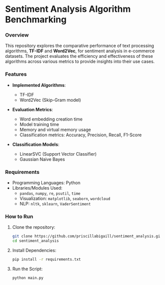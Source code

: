 # Sentiment Analysis Algorithm Benchmarking  

### Overview  
This repository explores the comparative performance of text processing algorithms, **TF-IDF** and **Word2Vec**, for sentiment analysis in e-commerce datasets. The project evaluates the efficiency and effectiveness of these algorithms across various metrics to provide insights into their use cases.  

### Features  
- **Implemented Algorithms**:  
  - TF-IDF  
  - Word2Vec (Skip-Gram model)  

- **Evaluation Metrics**:  
  - Word embedding creation time  
  - Model training time  
  - Memory and virtual memory usage  
  - Classification metrics: Accuracy, Precision, Recall, F1-Score  

- **Classification Models**:  
  - LinearSVC (Support Vector Classifier)  
  - Gaussian Naive Bayes  

### Requirements  
- Programming Languages: Python  
- Libraries/Modules Used:  
  - `pandas`, `numpy`, `re`, `psutil`, `time`  
  - Visualization: `matplotlib`, `seaborn`, `wordcloud`  
  - NLP: `nltk`, `sklearn`, `VaderSentiment`  

### How to Run  
1. Clone the repository:  
   ```bash
   git clone https://github.com/priscillabigaill/sentiment_analysis.git
   cd sentiment_analysis
   ```

2. Install Dependencies:   
   ```bash
   pip install -r requirements.txt
   ```  

3. Run the Script:  
   ```bash
   python main.py
   ```  
